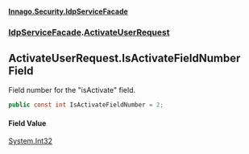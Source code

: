 #### [Innago\.Security\.IdpServiceFacade](../../index.md 'index')
### [IdpServiceFacade](../index.md 'IdpServiceFacade').[ActivateUserRequest](index.md 'IdpServiceFacade\.ActivateUserRequest')

## ActivateUserRequest\.IsActivateFieldNumber Field

Field number for the "isActivate" field\.

```csharp
public const int IsActivateFieldNumber = 2;
```

#### Field Value
[System\.Int32](https://learn.microsoft.com/en-us/dotnet/api/system.int32 'System\.Int32')